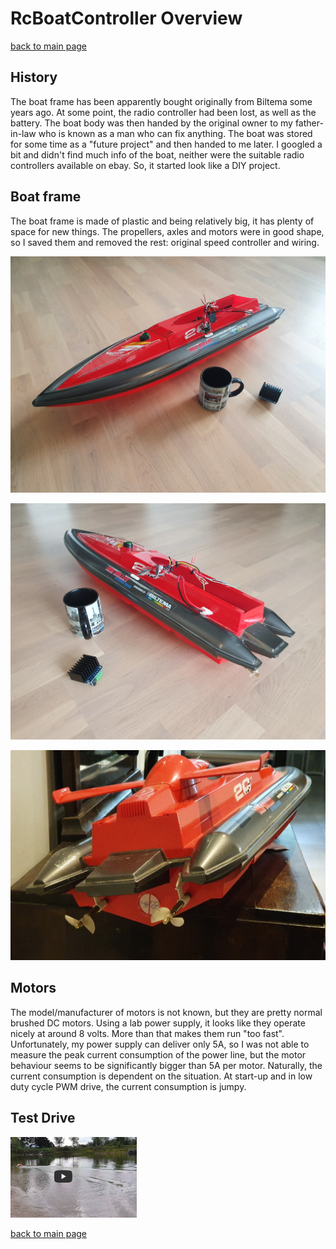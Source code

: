 # RcBoatController Overview

[back to main page](README.md)

## History
The boat frame has been apparently bought originally from Biltema some years ago. At some point, the radio controller had been lost, as well as the battery. The boat body was then handed by the original owner to my father-in-law who is known as a man who can fix anything. The boat was stored for some time as a "future project" and then handed to me later.
I googled a bit and didn't find much info of the boat, neither were the suitable radio controllers available on ebay. So, it started look like a DIY project.

## Boat frame
The boat frame is made of plastic and being relatively big, it has plenty of space for new things. The propellers, axles and motors were in good shape, so I saved them and removed the rest: original speed controller and wiring.

![boat frame 1](photos/frame1.jpg)

![boat frame 2](photos/frame2.jpg)

![boat frame 3](photos/rearside.jpg)


## Motors
The model/manufacturer of motors is not known, but they are pretty normal brushed DC motors. Using a lab power supply, it looks like they operate nicely at around 8 volts. More than that makes them run "too fast". Unfortunately, my power supply can deliver only 5A, so I was not able to measure the peak current consumption of the power line, but the motor behaviour seems to be significantly bigger than 5A per motor. Naturally, the current consumption is dependent on the situation. At start-up and in low duty cycle PWM drive, the current consumption is jumpy.

## Test Drive

<a href="https://youtu.be/F3i1ZTXYGnA"><img src="photos/preview_testdrive.jpg" alt="test drive" width="40%"/></a>

[back to main page](README.md)
